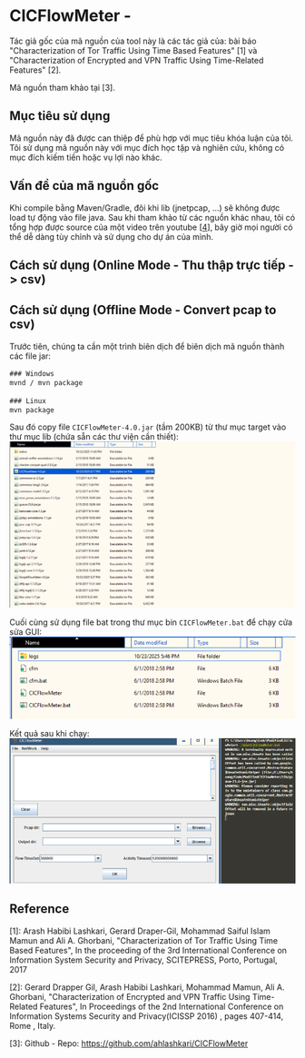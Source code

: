 # CICFlowMeter - 
Tác giả gốc của mã nguồn của tool này là các tác giả của: bài báo "Characterization of Tor Traffic Using Time Based Features" [1] và "Characterization of Encrypted and VPN Traffic Using Time-Related Features" [2].

Mã nguồn tham khảo tại [3].

## Mục tiêu sử dụng
Mã nguồn này đã được can thiệp để phù hợp với mục tiêu khóa luận của tôi. Tôi sử dụng mã nguồn này với mục đích học tập và nghiên cứu, không có mục đích kiếm tiền hoặc vụ lợi nào khác.

## Vấn đề của mã nguồn gốc
Khi compile bằng Maven/Gradle, đôi khi lib (jnetpcap, ...) sẽ không được load tự động vào file java. Sau khi tham khảo từ các nguồn khác nhau, tôi có tổng hợp được source của một video trên youtube [[4]], bây giờ mọi người có thể dễ dàng tùy chỉnh và sử dụng cho dự án của mình.

## Cách sử dụng (Online Mode - Thu thập trực tiếp -> csv)


## Cách sử dụng (Offline Mode - Convert pcap to csv)
Trước tiên, chúng ta cần một trình biên dịch để biên dịch mã nguồn thành các file jar:

```
### Windows 
mvnd / mvn package

### Linux
mvn package
```

Sau đó copy file ```CICFlowMeter-4.0.jar``` (tầm 200KB) từ thư mục target vào thư mục lib (chứa sẵn các thư viện cần thiết):
![Trong thư mục lib](./Figures/libs.png)

Cuối cùng sử dụng file bat trong thư mục bin ```CICFlowMeter.bat``` để chạy cửa sửa GUI:
![Trong thư mục bin](./Figures/bin.png)

Kết quả sau khi chạy:
![Kết quả chạy](./Figures/result.png)

## Reference
[1]: Arash Habibi Lashkari, Gerard Draper-Gil, Mohammad Saiful Islam Mamun and Ali A. Ghorbani, "Characterization of Tor Traffic Using Time Based Features", In the proceeding of the 3rd International Conference on Information System Security and Privacy, SCITEPRESS, Porto, Portugal, 2017

[2]: Gerard Drapper Gil, Arash Habibi Lashkari, Mohammad Mamun, Ali A. Ghorbani, "Characterization of Encrypted and VPN Traffic Using Time-Related Features", In Proceedings of the 2nd International Conference on Information Systems Security and Privacy(ICISSP 2016) , pages 407-414, Rome , Italy.

[3]: Github - Repo: https://github.com/ahlashkari/CICFlowMeter

[4]: https://www.youtube.com/watch?v=EaYyYy9uvt0